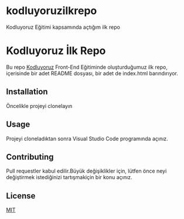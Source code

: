 # kodluyoruzilkrepo

Kodluyoruz Eğitimi kapsamında açtığım ilk repo

<h1> Kodluyoruz İlk Repo </h1>
<p>Bu repo <a href='https://kodluyoruz.org'>Kodluyoruz</a> Front-End Eğitiminde oluşturduğumuz ilk repo, içerisinde bir adet README dosyası, bir adet de index.html barındırıyor.
<h2>Installation</h2>
<p>Öncelikle projeyi clonelayın</p>
<h2>Usage</h2>
<p>Projeyi cloneladıktan sonra Visual Studio Code programında açınız.</p>
<h2>Contributing</h2>
<p>Pull requestler kabul edilir.Büyük değişiklikler için, lütfen önce neyi değiştirmek istediğinizi tartışmakiçin bir konu açınız.</p>
<h2>License</h2>
<a href='https://choosealicense.com/licenses/mit'>MIT</a>
